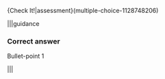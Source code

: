 {Check It!|assessment}(multiple-choice-1128748206)

|||guidance
### Correct answer
Bullet-point 1

|||